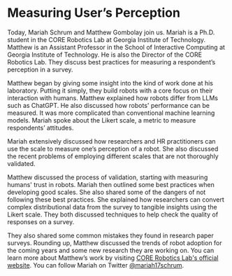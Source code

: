 # Measuring User’s Perception

Today, Mariah Schrum and Matthew Gombolay join us. Mariah is a Ph.D. student in the CORE Robotics Lab at Georgia Institute of Technology. Matthew is an Assistant Professor in the School of Interactive Computing at Georgia Institute of Technology. He is also the Director of the CORE Robotics Lab. They discuss best practices for measuring a respondent’s perception in a survey.

Matthew began by giving some insight into the kind of work done at his laboratory. Putting it simply, they build robots with a core focus on their interaction with humans. Matthew explained how robots differ from LLMs such as ChatGPT. He also discussed how robots' performance can be measured. It was more complicated than conventional machine learning models. Mariah spoke about the Likert scale, a metric to measure respondents’ attitudes. 

Mariah extensively discussed how researchers and HR practitioners can use the scale to measure one’s perception of a robot. She also discussed the recent problems of employing different scales that are not thoroughly validated.

Matthew discussed the process of validation, starting with measuring humans' trust in robots. Mariah then outlined some best practices when developing good scales. She also shared some of the dangers of not following these best practices. She explained how researchers can convert complex distributional data from the survey to tangible insights using the Likert scale. They both discussed techniques to help check the quality of responses on a survey.

They also shared some common mistakes they found in research paper surveys. Rounding up, Matthew discussed the trends of robot adoption for the coming years and some new research they are working on. You can learn more about Matthew’s work by visiting [CORE Robotics Lab's official website](https://core-robotics.gatech.edu/). You can follow Mariah on Twitter [@mariah17schrum](https://twitter.com/mariah17schrum?lang=en).
